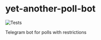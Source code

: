 # yet-another-poll-bot

![Tests](https://github.com/dendi239/yet-another-poll-bot/workflows/go%20test/badge.svg)

Telegram bot for polls with restrictions

